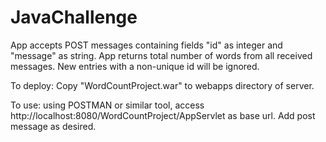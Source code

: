 # JavaChallenge
App accepts POST messages containing fields "id" as integer and "message" as string. 
App returns total number of words from all received messages. New entries with a non-unique id will be ignored. 

To deploy: Copy "WordCountProject.war" to webapps directory of server.

To use: using POSTMAN or similar tool, access http://localhost:8080/WordCountProject/AppServlet as base url. 
Add post message as desired.
